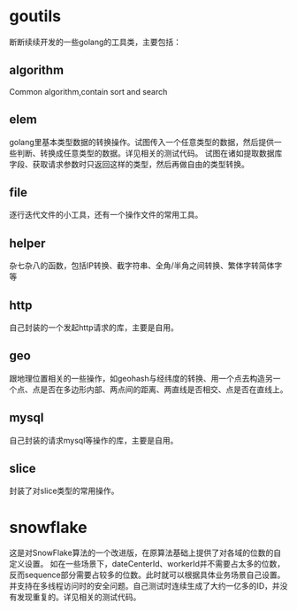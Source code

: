 # goutils
断断续续开发的一些golang的工具类，主要包括：

## algorithm
Common algorithm,contain sort and search

## elem
golang里基本类型数据的转换操作。试图传入一个任意类型的数据，然后提供一些判断、转换成任意类型的数据。详见相关的测试代码。
试图在诸如提取数据库字段、获取请求参数时只返回这样的类型，然后再做自由的类型转换。

## file
逐行迭代文件的小工具，还有一个操作文件的常用工具。

## helper
杂七杂八的函数，包括IP转换、截字符串、全角/半角之间转换、繁体字转简体字等

## http
自己封装的一个发起http请求的库，主要是自用。

## geo
跟地理位置相关的一些操作，如geohash与经纬度的转换、用一个点去构造另一个点、点是否在多边形内部、两点间的距离、两直线是否相交、点是否在直线上。

## mysql
自己封装的请求mysql等操作的库，主要是自用。

## slice
封装了对slice类型的常用操作。

# snowflake
这是对SnowFlake算法的一个改进版，在原算法基础上提供了对各域的位数的自定义设置。
如在一些场景下，dateCenterId、workerId并不需要占太多的位数，反而sequence部分需要占较多的位数。此时就可以根据具体业务场景自己设置。
并支持在多线程访问时的安全问题。自己测试时连续生成了大约一亿多的ID，并没有发现重复的。详见相关的测试代码。
